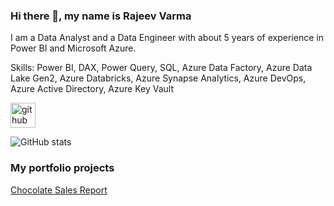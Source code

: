 ### Hi there 👋, my name is Rajeev Varma
I am a Data Analyst and a Data Engineer with about 5 years of experience in Power BI and Microsoft Azure.

Skills: Power BI, DAX, Power Query, SQL, Azure Data Factory, Azure Data Lake Gen2, Azure Databricks, Azure Synapse Analytics, Azure DevOps, Azure Active Directory, Azure Key Vault

[<img src='https://cdn.jsdelivr.net/npm/simple-icons@3.0.1/icons/github.svg' alt='github' height='40'>](https://github.com/rajsvarma1492)  

![GitHub stats](https://github-readme-stats.vercel.app/api?username=rajsvarma1492&show_icons=true)  

### My portfolio projects

<a href="https://github.com/rajsvarma1492/chocolate_sales">Chocolate Sales Report</a>
